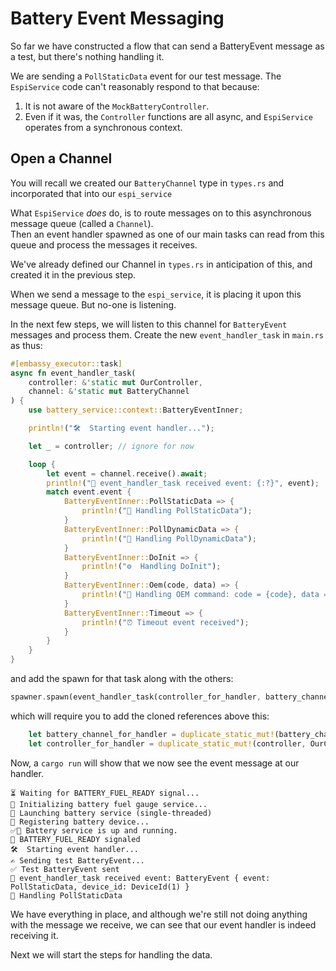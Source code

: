 # Battery Event Messaging

So far we have constructed a flow that can send a BatteryEvent message as a test, but there's nothing handling it.

We are sending a `PollStaticData` event for our test message.  The `EspiService` code can't reasonably respond to that because:

1. It is not aware of the `MockBatteryController`.
2. Even if it was, the `Controller` functions are all async, and `EspiService` operates from a synchronous context.


## Open a Channel

You will recall we created our `BatteryChannel` type in `types.rs` and incorporated that into our `espi_service`

What `EspiService` _does_ do, is to route messages on to this asynchronous message queue (called a `Channel`).  
Then an event handler spawned as one of our main tasks can read from this queue and process the messages it receives.

We've already defined our Channel in `types.rs` in anticipation of this, and created it in the previous step.  

When we send a message to the `espi_service`, it is placing it upon this message queue.  But no-one is listening.

In the next few steps, we will listen to this channel for `BatteryEvent` messages and process them.
Create the new `event_handler_task` in `main.rs` as thus:
```rust
#[embassy_executor::task]
async fn event_handler_task(
    controller: &'static mut OurController,
    channel: &'static mut BatteryChannel
) {
    use battery_service::context::BatteryEventInner;

    println!("🛠️  Starting event handler...");

    let _ = controller; // ignore for now

    loop {
        let event = channel.receive().await;
        println!("🔔 event_handler_task received event: {:?}", event);
        match event.event {
            BatteryEventInner::PollStaticData => {
                println!("🔄 Handling PollStaticData");
            }
            BatteryEventInner::PollDynamicData => {
                println!("🔄 Handling PollDynamicData");
            }
            BatteryEventInner::DoInit => {
                println!("⚙️  Handling DoInit");
            }
            BatteryEventInner::Oem(code, data) => {
                println!("🧩 Handling OEM command: code = {code}, data = {:?}", data);
            }
            BatteryEventInner::Timeout => {
                println!("⏰ Timeout event received");
            }
        }
    }
}
```

and add the spawn for that task along with the others:
```rust
spawner.spawn(event_handler_task(controller_for_handler, battery_channel_for_handler)).unwrap();
```
which will require you to add the cloned references above this:
```rust
    let battery_channel_for_handler = duplicate_static_mut!(battery_channel, BatteryChannel);
    let controller_for_handler = duplicate_static_mut!(controller, OurController);
```
Now, a `cargo run` will show that we now see the event message at our handler.

```
⏳ Waiting for BATTERY_FUEL_READY signal...
🔌 Initializing battery fuel gauge service...
🔋 Launching battery service (single-threaded)
🧩 Registering battery device...
✅🔋 Battery service is up and running.
🔔 BATTERY_FUEL_READY signaled
🛠️  Starting event handler...
✍ Sending test BatteryEvent...
✅ Test BatteryEvent sent
🔔 event_handler_task received event: BatteryEvent { event: PollStaticData, device_id: DeviceId(1) }
🔄 Handling PollStaticData
```

We have everything in place, and although we're still not doing anything with the message we receive, we can see that our event handler is indeed receiving it.

Next we will start the steps for handling the data.
